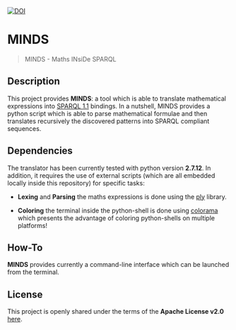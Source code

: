 [![DOI](https://zenodo.org/badge/127883483.svg)](https://zenodo.org/badge/latestdoi/127883483)

MINDS
=====

> MINDS - Maths INsiDe SPARQL

Description
-----------

This project provides __MINDS__: a tool which is able to translate
mathematical expressions into [SPARQL
1.1](https://www.w3.org/TR/sparql11-overview/) bindings. In a
nutshell, MINDS provides a python script which is able to parse
mathematical formulae and then translates recursively the discovered
patterns into SPARQL compliant sequences.

Dependencies
------------

The translator has been currently tested with python version
__2.7.12__. In addition, it requires the use of external scripts
(which are all embedded locally inside this repository) for specific
tasks:

- __Lexing__ and __Parsing__ the maths expressions is done using the
  [ply](https://github.com/dabeaz/ply) library.

- __Coloring__ the terminal inside the python-shell is done using
  [colorama](https://github.com/tartley/colorama) which presents the
  advantage of coloring python-shells on multiple platforms!

How-To
------

__MINDS__ provides currently a command-line interface which can be
launched from the terminal.

License
-------

This project is openly shared under the terms of the __Apache License
v2.0__ [here](./LICENSE).


